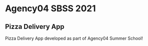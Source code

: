 # Agency04 SBSS 2021


## Pizza Delivery App

Pizza Delivery App developed as part of Agency04 Summer School!
